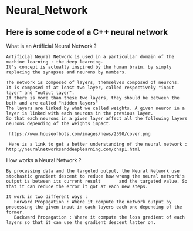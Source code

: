 # Neural_Network
## Here is some code of a C++ neural network
  
 What is an Artificial Neural Network ?

    Artificial Neural Network is used in a particuliar domain of the machine learning : the deep learning.
    It's concept is actually inspired by the human brain, by simply replacing the synapses and neurons by numbers.

    The network is composed of layers, themselves composed of neurons.
    It is composed of at least two layer, called respectively "input layer" and "output layer".
    If there is more than these two layers, they should be between the both and are called "hidden layers"
    The layers are linked by what we called weights. A given neuron in a layer is linked with each neurons in the previous layer.
    So that each neurons in a given layer affect all the following layers neurons depending of the weights impact.
     
     https://www.houseofbots.com/images/news/2590/cover.png
     
     Here is a link to get a better understanding of the neural network : http://neuralnetworksanddeeplearning.com/chap1.html

 How works a Neural Network ?

    By processing data and the targeted output, the Neural Network use stochastic gradient descent to reduce how wrong the neural network's output is between its current result       and the targeted value. So that it can reduce the error it got at each new steps.

    It work in two different ways :
       Forward Propagation : Where it compute the network output by processing the given input in each layers each one depending of the former.
       Backward Propagation : Where it compute the loss gradient of each layers so that it can use the gradient descent latter on.

